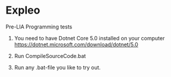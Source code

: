 # Expleo
 Pre-LIA Programming tests

 1. You need to have Dotnet Core 5.0 installed on your computer
https://dotnet.microsoft.com/download/dotnet/5.0

2. Run CompileSourceCode.bat
3. Run any .bat-file you like to try out.
